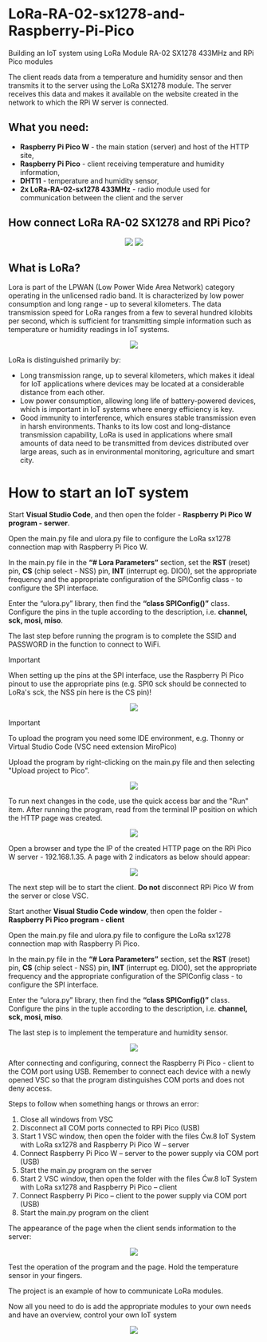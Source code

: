 # LoRa-RA-02-sx1278-and-Raspberry-Pi-Pico

Building an IoT system using LoRa Module RA-02 SX1278 433MHz and RPi Pico modules

The client reads data from a temperature and humidity sensor and then transmits it to the server using the LoRa SX1278 module. The server receives this data and makes it available on the website created in the network to which the RPi W server is connected.

## What you need:
- **Raspberry Pi Pico W** - the main station (server) and host of the HTTP site,
- **Raspberry Pi Pico** - client receiving temperature and humidity information, 
- **DHT11** - temperature and humidity sensor,
- **2x LoRa-RA-02-sx1278 433MHz** - radio module used for communication between the client and the server

## How connect LoRa RA-02 SX1278 and RPi Pico?

<p align="center">
  <img src="https://github.com/user-attachments/assets/e7ec46a0-bbd8-4a00-a313-e53e57d73912">
  <img src="https://github.com/user-attachments/assets/9b2f498a-31d6-4930-a711-afccefd52f10">
</p>

## What is LoRa?

Lora is part of the LPWAN (Low Power Wide Area Network) category operating in the unlicensed radio band. It is characterized by low power consumption and long range - up to several kilometers. The data transmission speed for LoRa ranges from a few to several hundred kilobits per second, which is sufficient for transmitting simple information such as temperature or humidity readings in IoT systems.

<p align="center">
  <img src="https://github.com/user-attachments/assets/3405cf24-dfea-46d8-a754-6094823ddef1">
</p>
 
LoRa is distinguished primarily by:
- Long transmission range, up to several kilometers, which makes it ideal for IoT applications where devices may be located at a considerable distance from each other.
- Low power consumption, allowing long life of battery-powered devices, which is important in IoT systems where energy efficiency is key.
- Good immunity to interference, which ensures stable transmission even in harsh environments.
Thanks to its low cost and long-distance transmission capability, LoRa is used in applications where small amounts of data need to be transmitted from devices distributed over large areas, such as in environmental monitoring, agriculture and smart city.

# How to start an IoT system

Start **Visual Studio Code**, and then open the folder - **Raspberry Pi Pico W program - serwer**.

Open the main.py file and ulora.py file to configure the LoRa sx1278 connection map with Raspberry Pi Pico W. 

In the main.py file in the **“# Lora Parameters”** section, set the **RST** (reset) pin, **CS** (chip select - NSS) pin, **INT** (interrupt eg. DIO0), set the appropriate frequency and the appropriate configuration of the SPIConfig class - to configure the SPI interface. 

Enter the “ulora.py” library, then find the **“class SPIConfig()”** class. Configure the pins in the tuple according to the description, i.e. **channel, sck, mosi, miso**. 

The last step before running the program is to complete the SSID and PASSWORD in the function to connect to WiFi. 
> [!IMPORTANT]
> When setting up the pins at the SPI interface, use the Raspberry Pi Pico pinout to use the appropriate pins (e.g. SPI0 sck should be connected to LoRa's sck, the NSS pin here is the CS pin)!

<p align="center">
  <img src="https://github.com/user-attachments/assets/e9c4ae54-95f7-48a5-b9be-bb539ff9038a">
</p>

> [!IMPORTANT]
> To upload the program you need some IDE environment, e.g. Thonny or Virtual Studio Code (VSC need extension MiroPico)

Upload the program by right-clicking on the main.py file and then selecting "Upload project to Pico".

<p align="center">
  <img src="https://github.com/user-attachments/assets/ef8f6c6c-e129-4c8b-8d3d-7a5bd29c77a9">
</p>

To run next changes in the code, use the quick access bar and the "Run" item. After running the program, read from the terminal IP position on which the HTTP page was created.

<p align="center">
  <img src="https://github.com/user-attachments/assets/f3f22717-ffc4-4fd5-b47d-4a2c244760af">
</p>

Open a browser and type the IP of the created HTTP page on the RPi Pico W server - 192.168.1.35. A page with 2 indicators as below should appear:

 <p align="center">
  <img src="https://github.com/user-attachments/assets/6254e387-a1c7-4b79-93b0-894c396c6fd1">
</p>


The next step will be to start the client. **Do not** disconnect RPi Pico W from the server or close VSC.

Start another **Visual Studio Code window**, then open the folder - **Raspberry Pi Pico program - client**

Open the main.py file and ulora.py file to configure the LoRa sx1278 connection map with Raspberry Pi Pico. 

In the main.py file in the **“# Lora Parameters”** section, set the **RST** (reset) pin, **CS** (chip select - NSS) pin, **INT** (interrupt eg. DIO0), set the appropriate frequency and the appropriate configuration of the SPIConfig class - to configure the SPI interface. 

Enter the “ulora.py” library, then find the **“class SPIConfig()”** class. Configure the pins in the tuple according to the description, i.e. **channel, sck, mosi, miso**. 

The last step is to implement the temperature and humidity sensor.

 <p align="center">
  <img src="https://github.com/user-attachments/assets/bf424335-39e5-4c4b-818d-30b9e84ca8bd">
</p>

After connecting and configuring, connect the Raspberry Pi Pico - client to the COM port using USB. Remember to connect each device with a newly opened VSC so that the program distinguishes COM ports and does not deny access.

Steps to follow when something hangs or throws an error:

1. Close all windows from VSC
2. Disconnect all COM ports connected to RPi Pico (USB)
3. Start 1 VSC window, then open the folder with the files Ćw.8 IoT System with LoRa sx1278 and Raspberry Pi Pico W – server
4. Connect Raspberry Pi Pico W – server to the power supply via COM port (USB)
5. Start the main.py program on the server
6. Start 2 VSC window, then open the folder with the files Ćw.8 IoT System with LoRa sx1278 and Raspberry Pi Pico – client
7. Connect Raspberry Pi Pico – client to the power supply via COM port (USB)
8. Start the main.py program on the client

The appearance of the page when the client sends information to the server:

 <p align="center">
  <img src="https://github.com/user-attachments/assets/75ed2be2-8fac-42d3-b6e6-cb7cc21920a3">
</p>

Test the operation of the program and the page. Hold the temperature sensor in your fingers.

The project is an example of how to communicate LoRa modules.

Now all you need to do is add the appropriate modules to your own needs and have an overview, control your own IoT system

 <p align="center">
  <img src="https://github.com/user-attachments/assets/071798a4-f0ec-4138-b64a-b1110a566b1a">
</p>

